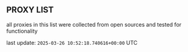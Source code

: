 ## PROXY LIST

all proxies in this list were collected from open sources and tested for functionality

last update: `2025-03-26 10:52:18.740616+00:00` UTC